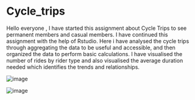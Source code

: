# Cycle_trips
Hello everyone , I have started this assignment about Cycle Trips to see permanent members and casual members.
I have continued this assignment with the help of Rstudio.
Here i have analysed the cycle trips through aggregating the data to be useful and accessible, 
and then organized the data to perform basic calculations. I have visualised the number of rides by rider type and also visualised the average duration needed which identifies the trends and relationships.

 
![image](https://user-images.githubusercontent.com/105099783/167247710-68114fa8-2595-4449-bb69-bd36a6fd3cf8.png)

![image](https://user-images.githubusercontent.com/105099783/167247505-47c595ce-144c-4a5d-b61b-18e63179a3dd.png)
